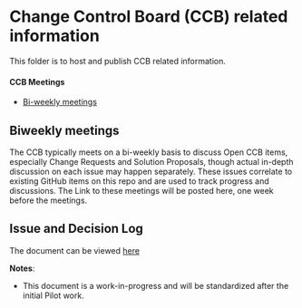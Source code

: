 # Change Control Board (CCB) related information
This folder is to host and publish CCB related information.

#### CCB Meetings
* [Bi-weekly meetings](#biweekly-meetings) 

## Biweekly meetings
The CCB typically meets on a bi-weekly basis to discuss Open CCB items, especially Change Requests and Solution Proposals, though actual in-depth discussion on each issue may happen separately. These issues correlate to existing GitHub items on this repo and are used to track progress and discussions. The Link to these meetings will be posted here, one week before the meetings.

## Issue and Decision Log
The document can be viewed [here](./Issue-and-Decision-Log.md)

**Notes**:
- This document is a work-in-progress and will be standardized after the initial Pilot work.
